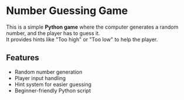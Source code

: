 # Number Guessing Game

This is a simple **Python game** where the computer generates a random number, and the player has to guess it.  
It provides hints like "Too high" or "Too low" to help the player.  

##  Features  
* Random number generation  
* Player input handling  
* Hint system for easier guessing  
* Beginner-friendly Python script  
